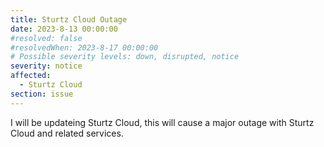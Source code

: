 ```yaml
---
title: Sturtz Cloud Outage
date: 2023-8-13 00:00:00
#resolved: false
#resolvedWhen: 2023-8-17 00:00:00
# Possible severity levels: down, disrupted, notice
severity: notice
affected:
  - Sturtz Cloud
section: issue
---
```


I will be updateing Sturtz Cloud, this will cause a major outage with Sturtz Cloud and related services.

